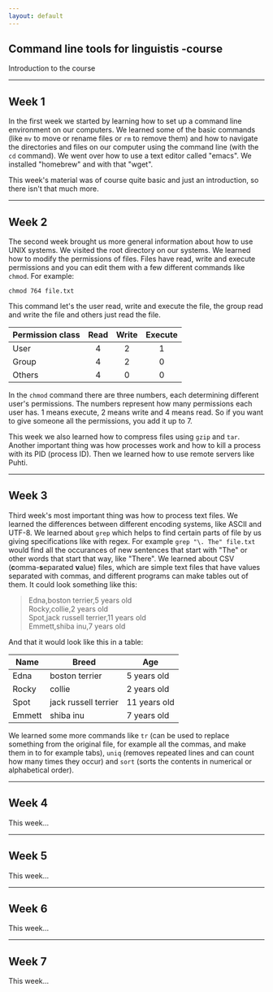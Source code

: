 ```yaml
---
layout: default
---
```


## Command line tools for linguistis -course

Introduction to the course

***

## Week 1

In the first week we started by learning how to set up a command line environment on our computers.
We learned some of the basic commands (like `mv` to move or rename files or `rm` to remove them) and how
to navigate the directories and files on our computer using the command line (with the `cd` command).
We went over how to use a text editor called "emacs". We installed "homebrew" and with that "wget". 

This week's material was of course quite basic and just an introduction, so there isn't that much more.

***

## Week	2

The second week brought us more general information about how to use UNIX systems. We visited the root
directory on our systems. We learned how to modify the permissions of files. Files have read, write and
execute permissions and you can edit them with a few different commands like `chmod`. For example:

`chmod 764 file.txt`

This command let's the user read, write and execute the file, the group read and write the file and others just read
the file.

| Permission class | Read | Write | Execute |
|------------------|:----:|:-----:|:-------:|
|User              |4     |2      |1        |
|Group             |4     |2      |0        |
|Others            |4     |0      |0        |

In the `chmod` command there are three numbers, each determining different user's permissions. The numbers 
represent how many permissions each user has. 1 means execute, 2 means write and 4 means read. So if you want 
to give someone all the permissions, you add it up to 7.

This week we also learned how to compress files using `gzip` and `tar`. Another important thing was how processes
work and how to kill a process with its PID (process ID). Then we learned how to use remote servers like Puhti.

***

## Week	3

Third week's most important thing was how to process text files. We learned the differences between different
encoding systems, like ASCII and UTF-8. We learned about `grep` which helps to find certain parts of file
by us giving specifications like with regex. For example `grep "\. The" file.txt` would find all the occurances
of new sentences that start with "The" or other words that start that way, like "There". We learned about
CSV (**c**omma-**s**eparated **v**alue) files, which are simple text files that have values separated with
commas, and different programs can make tables out of them. It could look something like this:

> Edna,boston terrier,5 years old  
> Rocky,collie,2 years old  
> Spot,jack russell terrier,11 years old  
> Emmett,shiba inu,7 years old  

And that it would look like this in a table:

| Name   | Breed                | Age          |
|--------|----------------------|--------------|
| Edna   | boston terrier       | 5 years old  |
| Rocky  | collie               | 2 years old  |
| Spot   | jack russell terrier | 11 years old |
| Emmett | shiba inu            | 7 years old  |

We learned some more commands like `tr` (can be used to replace something from the original file,
for example all the commas, and make them in to for example tabs), `uniq` (removes repeated lines and can
count how many times they occur) and `sort` (sorts the contents in numerical or alphabetical order).

***

## Week	4

This week...

***

## Week	5

This week...

***

## Week	6

This week...

***

## Week	7

This week...
